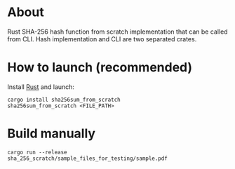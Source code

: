 # About

Rust SHA-256 hash function from scratch implementation that can be called from CLI.
Hash implementation and CLI are two separated crates.

# How to launch (recommended)

Install [Rust](https://www.rust-lang.org/tools/install) and launch:
~~~
cargo install sha256sum_from_scratch
sha256sum_from_scratch <FILE_PATH>
~~~

# Build manually

~~~
cargo run --release sha_256_scratch/sample_files_for_testing/sample.pdf
~~~